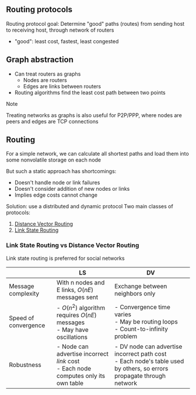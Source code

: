 ## Routing protocols

Routing protocol goal: Determine "good" paths (routes) from sending host to receiving host, through network of routers
- "good": least cost, fastest, least congested

## Graph abstraction

- Can treat routers as graphs
	- Nodes are routers
	- Edges are links between routers
- Routing algorithms find the least cost path between two points


> [!note]
> Treating networks as graphs is also useful for P2P/PPP, where nodes are peers and edges are TCP connections

## Routing

For a simple network, we can calculate all shortest paths and load them into some nonvolatile storage on each node

But such a static approach has shortcomings:
- Doesn't handle node or link failures
- Doesn't consider addition of new nodes or links
- Implies edge costs cannot change

Solution: use a distributed and dynamic protocol
Two main classes of protocols:
1. [Distance Vector Routing](OSI%20layers/Network%20Layer/Routing/Distance%20Vector%20Routing.md)
2. [Link State Routing](OSI%20layers/Network%20Layer/Routing/Link%20State%20Routing.md)

### Link State Routing vs Distance Vector Routing

Link state routing is preferred for social networks

|  | LS | DV |
| ---- | ---- | ---- |
| Message complexity | With n nodes and E links, $O(nE)$ messages sent | Exchange between neighbors only |
| Speed of convergence | - $O(n^2)$ algorithm requires $O(nE)$ messages<br>- May have oscillations | - Convergence time varies<br>- May be routing loops<br>- Count-to-infinity problem |
| Robustness | - Node can advertise incorrect *link* cost<br>- Each node computes only its own table | - DV node can advertise incorrect path cost<br>- Each node's table used by others, so errors propagate through network<br> |
